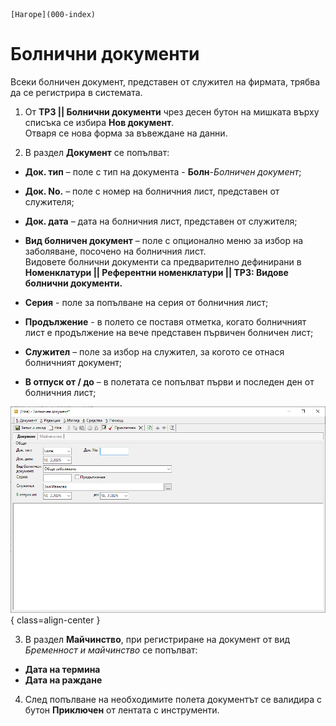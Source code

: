 ```{only} html
[Нагоре](000-index)
```

# Болнични документи

Всеки болничен документ, представен от служител на фирмата, трябва да се регистрира в системата.  

1) От **ТРЗ || Болнични документи** чрез десен бутон на мишката върху списъка се избира **Нов документ**.  
Отваря се нова форма за въвеждане на данни.  

2) В раздел **Документ** се попълват:  

 - **Док. тип** – поле с тип на документа - **Болн**-*Болничен документ*;  

 - **Док. No.** – поле с номер на болничния лист, представен от служителя;  

 - **Док. дата** – дата на болничния лист, представен от служителя; 

 - **Вид болничен документ** – поле с опционално меню за избор на заболяване, посочено на болничния лист.  
 Видовете болнични документи са предварително дефинирани в **Номенклатури || Референтни номенклатури || ТРЗ: Видове болнични документи.**  

 - **Серия** - поле за попълване на серия от болничния лист;  

 - **Продължение** - в полето се поставя отметка, когато болничният лист е продължение на вече представен първичен болничен лист;  

 - **Служител** – поле за избор на служител, за когото се отнася болничният документ;   

 - **В отпуск от / до** – в полетата се попълват първи и последен ден от болничния лист;  

![](903-medical-documents1.png){ class=align-center }

3) В раздел **Майчинство**, при регистриране на документ от вид *Бременност и майчинство* се попълват:  

- **Дата на термина**
- **Дата на раждане**

4) След попълване на необходимите полета документът се валидира с бутон **Приключен** от лентата с инструменти.  